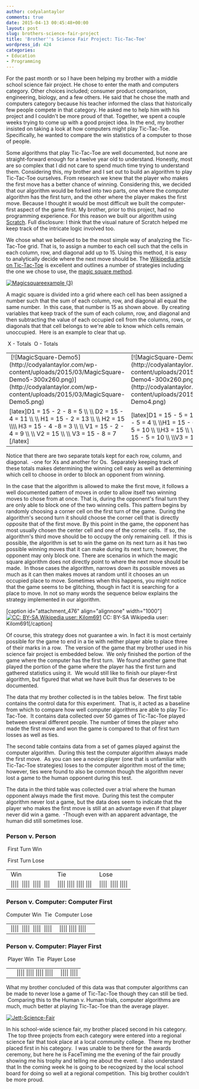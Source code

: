 ```yaml
---
author: codyalantaylor
comments: true
date: 2015-04-13 00:45:48+00:00
layout: post
slug: brothers-science-fair-project
title: 'Brother''s Science Fair Project: Tic-Tac-Toe'
wordpress_id: 424
categories:
- Education
- Programming
---
```


For the past month or so I have been helping my brother with a middle school science fair project. He chose to enter the math and computers category. Other choices included; consumer product comparison, engineering, biology, and a few others. He said that he chose the math and computers category because his teacher informed the class that historically few people compete in that category. He asked me to help him with his project and I couldn't be more proud of that. Together, we spent a couple weeks trying to come up with a good project idea. In the end, my brother insisted on taking a look at how computers might play Tic-Tac-Toe. Specifically, he wanted to compare the win statistics of a computer to those of people.

Some algorithms that play Tic-Tac-Toe are well documented, but none are straight-forward enough for a twelve year old to understand. Honestly, most are so complex that I did not care to spend much time trying to understand them. Considering this, my brother and I set out to build an algorithm to play Tic-Tac-Toe ourselves. From research we knew that the player who makes the first move has a better chance of winning. Considering this, we decided that our algorithm would be forked into two parts, one where the computer algorithm has the first turn, and the other where the player makes the first move. Because I thought it would be most difficult we built the computer-first aspect of the game first. My brother, prior to this project, had no programming experience. For this reason we built our algorithm using [Scratch](https://scratch.mit.edu/). Full disclosure: I think that the visual nature of Scratch helped me keep track of the intricate logic involved too.

We chose what we believed to be the most simple way of analyzing the Tic-Tac-Toe grid. That is, to assign a number to each cell such that the cells in each column, row, and diagonal add up to 15. Using this method, it is easy to analytically decide where the next move should be. The [Wikipedia article on Tic-Tac-Toe](http://en.wikipedia.org/wiki/Tic-tac-toe) is excellent and outlines a number of strategies including the one we chose to use, the [magic square method](http://en.wikipedia.org/wiki/Magic_square).

[![Magicsquareexample (3)](http://codyalantaylor.com/wp-content/uploads/2015/03/Magicsquareexample-3-1024x796.png)](http://codyalantaylor.com/wp-content/uploads/2015/03/Magicsquareexample-3.png)



A magic square is divided into a grid where each cell has been assigned a number such that the sum of each column, row, and diagonal all equal the same number.  In this case, that number is 15 as shown above.  By creating variables that keep track of the sum of each column, row, and diagonal and then subtracting the value of each occupied cell from the columns, rows, or diagonals that that cell belongs to we're able to know which cells remain unoccupied.  Here is an example to clear that up.
<table >
<tbody >
<tr >
 X - Totals
 O - Totals
</tr>
<tr >

<td > [![MagicSquare-Demo5](http://codyalantaylor.com/wp-content/uploads/2015/03/MagicSquare-Demo5-300x260.png)](http://codyalantaylor.com/wp-content/uploads/2015/03/MagicSquare-Demo5.png)
</td>

<td >[![MagicSquare-Demo4](http://codyalantaylor.com/wp-content/uploads/2015/03/MagicSquare-Demo4-300x260.png)](http://codyalantaylor.com/wp-content/uploads/2015/03/MagicSquare-Demo4.png)
</td>
</tr>
<tr >

<td >[latex]D1 = 15 - 2 - 8 = 5 \\ \\
D2 = 15 - 4 = 11 \\ \\
H1 = 15 - 2 = 13 \\ \\
H2 = 15 \\\\
H3 = 15 - 4 -8 = 3 \\ \\
V1 = 15 - 2 - 4 = 9 \\ \\
V2 = 15 \\ \\
V3 = 15 - 8 = 7
[/latex]
</td>

<td >[latex]D1 = 15 - 5 = 10 \\ \\D2 = 15 - 6 - 5 = 4 \\ \\H1 = 15 - 6 = 9 \\ \\H2 = 15 - 5 = 10 \\ \\H3 = 15 \\ \\V1 = 15 \\ \\V2 = 15 - 5 = 10 \\ \\V3 = 15 - 6 = 9[/latex]
</td>
</tr>
</tbody>
</table>
Notice that there are two separate totals kept for each row, column, and diagonal.  -one for Xs and another for Os.  Separately keeping track of these totals makes determining the winning cell easy as well as determining which cell to choose in order to block an opponent from winning.

In the case that the algorithm is allowed to make the first move, it follows a well documented pattern of moves in order to allow itself two winning moves to chose from at once. That is, during the opponent's final turn they are only able to block one of the two winning cells. This pattern begins by randomly choosing a corner cell on the first turn of the game.  During the algorithm's second turn it should choose the corner cell that is directly opposite that of the first move. By this point in the game, the opponent has most usually chosen the center cell and one of the corner cells.  If so, the algorithm's third move should be to occupy the only remaining cell.  If this is possible, the algorithm is set to win the game on its next turn as it has two possible winning moves that it can make during its next turn; however, the opponent may only block one. There are scenarios in which the magic square algorithm does not directly point to where the next move should be made.  In those cases the algorithm, narrows down its possible moves as much as it can then makes moves at random until it chooses an un occupied place to move. Sometimes when this happens, you might notice that the game seems to be glitching, though in fact it is searching for a place to move. In not so many words the sequence below explains the strategy implemented in our algorithm.

[caption id="attachment_476" align="alignnone" width="1000"][![CC: BY-SA Wikipedia user: Kilom691](http://codyalantaylor.com/wp-content/uploads/2015/03/1000px-Tic-tac-toe-game-1.png)](http://codyalantaylor.com/wp-content/uploads/2015/03/1000px-Tic-tac-toe-game-1.png) CC: BY-SA Wikipedia user: Kilom691[/caption]

Of course, this strategy does not guarantee a win. In fact it is most certainly possible for the game to end in a tie with neither player able to place three of their marks in a row.  The version of the game that my brother used in his science fair project is embedded below.  We only finished the portion of the game where the computer has the first turn.  We found another game that played the portion of the game where the player has the first turn and gathered statistics using it.  We would still like to finish our player-first algorithm, but figured that what we have built thus far deserves to be documented.


The data that my brother collected is in the tables below.  The first table contains the control data for this experiment.  That is, it acted as a baseline from which to compare how well computer algorithms are able to play Tic-Tac-Toe.  It contains data collected over 50 games of Tic-Tac-Toe played between several different people. The number of times the player who made the first move and won the game is compared to that of first turn losses as well as ties.

The second table contains data from a set of games played against the computer algorithm.  During this test the computer algorithm always made the first move.  As you can see a novice player (one that is unfamiliar with Tic-Tac-Toe strategies) loses to the computer algorithm most of the time; however, ties were found to also be common though the algorithm never lost a game to the human opponent during this test.

The data in the third table was collected over a trial where the human opponent always made the first move.  During this test the computer algorithm never lost a game, but the data does seem to indicate that the player who makes the first move is still at an advantage even if that player never did win a game.  -Though even with an apparent advantage, the human did still sometimes lose.


### Person v. Person


<table >
<tbody >
<tr >
 First Turn Win

 First Turn Lose
</tr>
<tr >

<td > Win
</td>

<td > Tie
</td>

<td > Lose
</td>
</tr>
<tr >

<td > ||||  ||||  ||||  |||
</td>

<td > |||| |||| |||| |||
</td>

<td > ||||  |||| ||||
</td>
</tr>
</tbody>
</table>


### Person v. Computer: Computer First


<table >
<tbody >
<tr >
Computer Win
 Tie
 Computer Lose
</tr>
<tr >

<td > ||||  ||||  ||||  ||||
</td>

<td > |||| |||| ||||
</td>

<td >
</td>
</tr>
</tbody>
</table>


### Person v. Computer: Player First


<table >
<tbody >
<tr >
 Player Win
 Tie
 Player Lose
</tr>
<tr >

<td >
</td>

<td > |||| |||| |||| ||||
</td>

<td > |||| ||||
</td>
</tr>
</tbody>
</table>
What my brother concluded of this data was that computer algorithms can be made to never lose a game of Tic-Tac-Toe though they can still be tied.  Comparing this to the Human v. Human trials, computer algorithms are much, much better at playing Tic-Tac-Toe than the average player.

[![Jett-Science-Fair](http://codyalantaylor.com/wp-content/uploads/2015/04/Jett-Science-Fair.jpg)](http://codyalantaylor.com/wp-content/uploads/2015/04/Jett-Science-Fair.jpg)

In his school-wide science fair, my brother placed second in his category.  The top three projects from each category were entered into a regional science fair that took place at a local community college.  There my brother placed first in his category.  I was unable to be there for the awards ceremony, but here he is FaceTiming me the evening of the fair proudly showing me his trophy and telling me about the event.  I also understand that In the coming week he is going to be recognized by the local school board for doing so well at a regional competition.  This big brother couldn't be more proud.
